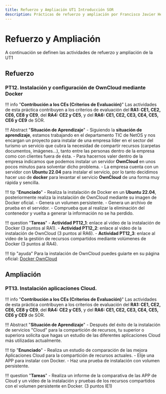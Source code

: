 ```yaml
--- 
title: Refuerzo y Ampliación UT1 Introducción SOR
description: Prácticas de refuerzo y ampliación por Francisco Javier Hernández Illán. Gestión de recursos compartidos en NextCloud utilizando Volúmenes persistentes. 
---
```


# Refuerzo y Ampliación

A continuación se definen las actividades de refuerzo y ampliación de la UT1

## Refuerzo

### PT12. Instalación y configuración de OwnCloud mediante Docker

!!! info "**Contribución a los CEs (Criterios de Evaluación)**"
    Las actividades de esta práctica contribuyen a los criterios de evaluación del **RA1: CE1, CE2, CE6, CE8 y CE9**, del **RA4: CE2 y CE5**, y del **RA6: CE1, CE2, CE3, CE4, CE5, CE6 y CE9** de SOR.

!!! Abstract "**Situación de Aprendizaje**"
    - Siguiendo la **situación de aprendizaje**, estamos trabajando en el departamento TIC de NetOS y nos encargan un proyecto para instalar de una empresa líder en el sector del turismo un servicio que cubra la necesidad de compartir recursos (carpetas documentos, imágenes...), tanto entre las personas dentro de la empresa como con clientes fuera de ésta.
    - Para hacernos valer dentro de la empresa indicamos que podemos instalar un servidor **OwnCloud** en unos pocos minutos para solventar dicho problema.
    - La empresa cuenta con un servidor con **Ubuntu 22.04** para instalar el servicio, por lo tanto decidimos hacer uso de **docker** para levantar el servicio **OwnCloud** de una forma muy rápida y sencilla.

!!! tip "**Enunciado**"
    - Realiza la instalación de Docker en un **Ubuntu 22.04**, posteriormente realiza la instalación de OwnCloud mediante su imagen de Docker oficial.
    - Genera un volumen persistente.
    - Genera un archivo de prueba en el servidor.
    - Comprueba que al realizar la eliminación del contenedor y vuelta a generar la información no se ha perdido.

!!! question "**Tareas**"
    - **Actividad PT12_1**: enlace al video de la instalación de Docker (3 puntos al RA1).
    - **Actividad PT12_2**: enlace al video de la instalación de OwnCloud (3 puntos al RA6).
    - **Actividad PT12_3**: enlace al video de la gestión de recursos compartidos mediante volúmenes de Docker (3 puntos al RA4).

!!! tip "ayuda"
    Para la instalación de OwnCloud puedes guiarte en su página oficial: [Docker OwnCloud](https://doc.owncloud.com/server/next/admin_manual/installation/docker/)

## Ampliación

### PT13. Instalación aplicaciones Cloud.

!!! info "**Contribución a los CEs (Criterios de Evaluación)**"
    Las actividades de esta práctica contribuyen a los criterios de evaluación del **RA1: CE1, CE2, CE6, CE8 y CE9**, del **RA4: CE2 y CE5**, y del **RA6: CE1, CE2, CE3, CE4, CE5, CE6 y CE9** de SOR.

!!! Abstract "**Situación de Aprendizaje**"
    - Después del éxito de la instalación de servicios "Cloud" para la compartición de recursos, tu superior o superiora solicita que hagas un estudio de las diferentes aplicaciones Cloud más utilizadas actualmente.

!!! tip "**Enunciado**"
    - Realiza un estudio de comparación de las mejora Aplicaciones Cloud para la compartición de recursos actuales.
    - Elije una APP para instalar con Docker.
    - Haz una prueba de instalación con volumen persistente.

!!! question "**Tareas**"
    - Realiza un informe de la comparativa de las APP de Cloud y un vídeo de la instalación y pruebas de los recursos compartidos con el volumen persistente en Docker. (3 puntos IE1)